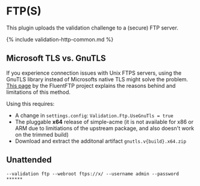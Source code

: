 ---
---
# FTP(S)
This plugin uploads the validation challenge to a (secure) FTP server.

{% include validation-http-common.md %}

## Microsoft TLS vs. GnuTLS
If you experience connection issues with Unix FTPS servers, using the GnuTLS library
instead of Microsofts native TLS might solve the problem. [This page](https://github.com/robinrodricks/FluentFTP/wiki/FTPS-Connection-using-GnuTLS) 
by the FluentFTP project explains the reasons behind and limitations of this method.

Using this requires:
   - A change in `settings.config`: `Validation.Ftp.UseGnuTls = true`
   - The pluggable **x64** release of simple-acme (it is not available for x86 or ARM due to limitiations of the upstream package, and also doesn't work on the trimmed build) 
   - Download and extract the additonal artifact `gnutls.v{build}.x64.zip`

## Unattended 
`‑‑validation ftp ‑‑webroot ftps://x/ ‑‑username admin ‑‑password ******`